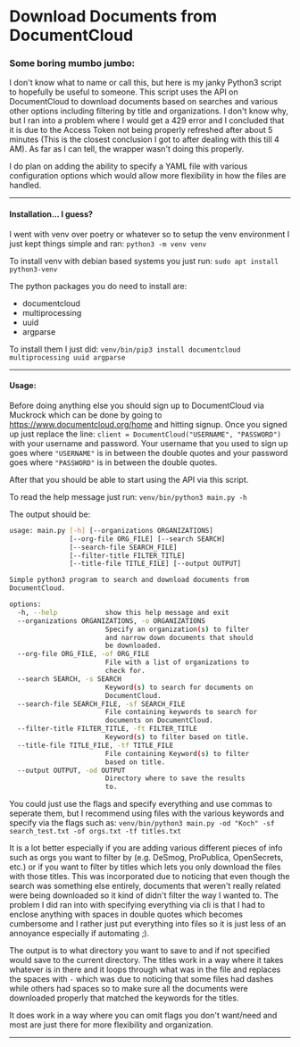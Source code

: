 # Download Documents from DocumentCloud

### Some boring mumbo jumbo:

I don't know what to name or call this, but here is my janky Python3 script to hopefully be useful to someone. This script uses the API on DocumentCloud to download documents based on searches and various other options including filtering by title and organizations. I don't know why, but I ran into a problem where I would get a 429 error and I concluded that it is due to the Access Token not being properly refreshed after about 5 minutes (This is the closest conclusion I got to after dealing with this till 4 AM). As far as I can tell, the wrapper wasn't doing this properly.

I do plan on adding the ability to specify a YAML file with various configuration options which would allow more flexibility in how the files are handled.

---

#### Installation... I guess?

I went with venv over poetry or whatever so to setup the venv environment I just kept things simple and ran: `python3 -m venv venv`

To install venv with debian based systems you just run: `sudo apt install python3-venv`

The python packages you do need to install are:

- documentcloud
- multiprocessing
- uuid
- argparse

To install them I just did: `venv/bin/pip3 install documentcloud multiprocessing uuid argparse`

------

#### Usage:

Before doing anything else you should sign up to DocumentCloud via Muckrock which can be done by going to https://www.documentcloud.org/home and hitting signup. Once you signed up just replace the line: `client = DocumentCloud("USERNAME", "PASSWORD")` with your username and password. Your username that you used to sign up goes where `"USERNAME"` is in between the double quotes and your password goes where `"PASSWORD"` is in between the double quotes.

After that you should be able to start using the API via this script.

To read the help message just run: `venv/bin/python3 main.py -h`

The output should be:

```bash
usage: main.py [-h] [--organizations ORGANIZATIONS]
               [--org-file ORG_FILE] [--search SEARCH]
               [--search-file SEARCH_FILE]
               [--filter-title FILTER_TITLE]
               [--title-file TITLE_FILE] [--output OUTPUT]

Simple python3 program to search and download documents from
DocumentCloud.

options:
  -h, --help            show this help message and exit
  --organizations ORGANIZATIONS, -o ORGANIZATIONS
                        Specify an organization(s) to filter
                        and narrow down documents that should
                        be downloaded.
  --org-file ORG_FILE, -of ORG_FILE
                        File with a list of organizations to
                        check for.
  --search SEARCH, -s SEARCH
                        Keyword(s) to search for documents on
                        DocumentCloud.
  --search-file SEARCH_FILE, -sf SEARCH_FILE
                        File containing keywords to search for
                        documents on DocumentCloud.
  --filter-title FILTER_TITLE, -ft FILTER_TITLE
                        Keyword(s) to filter based on title.
  --title-file TITLE_FILE, -tf TITLE_FILE
                        File containing Keyword(s) to filter
                        based on title.
  --output OUTPUT, -od OUTPUT
                        Directory where to save the results
                        to.
```

You could just use the flags and specify everything and use commas to seperate them, but I recommend using files with the various keywords and specify via the flags such as: `venv/bin/python3 main.py -od "Koch" -sf search_test.txt -of orgs.txt -tf titles.txt`

It is a lot better especially if you are adding various different pieces of info such as orgs you want to filter by (e.g. DeSmog, ProPublica, OpenSecrets, etc.) or if you want to filter by titles which lets you only download the files with those titles. This was incorporated due to noticing that even though the search was something else entirely, documents that weren't really related were being downloaded so it kind of didn't filter the way I wanted to. The problem I did ran into with specifying everything via cli is that I had to enclose anything with spaces in double quotes which becomes cumbersome and I rather just put everything into files so it is just less of an annoyance especially if automating ;).

The output is to what directory you want to save to and if not specified would save to the current directory. The titles work in a way where it takes whatever is in there and it loops through what was in the file and replaces the spaces with `-` which was due to noticing that some files had dashes while others had spaces so to make sure all the documents were downloaded properly that matched the keywords for the titles.

It does work in a way where you can omit flags you don't want/need and most are just there for more flexibility and organization.

------
